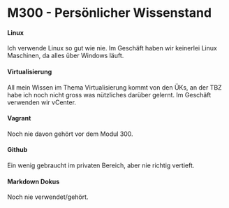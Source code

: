 M300 - Persönlicher Wissenstand
=======================================

#### Linux
Ich verwende Linux so gut wie nie. Im Geschäft haben wir keinerlei Linux Maschinen, da alles über Windows läuft.

#### Virtualisierung
All mein Wissen im Thema Virtualisierung kommt von den ÜKs, an der TBZ habe ich noch nicht gross was nützliches darüber gelernt. Im Geschäft verwenden wir vCenter.

#### Vagrant
Noch nie davon gehört vor dem Modul 300.

#### Github
Ein wenig gebraucht im privaten Bereich, aber nie richtig vertieft.

#### Markdown Dokus
Noch nie verwendet/gehört.
